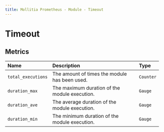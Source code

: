 ```yaml
---
title: Mollitia Prometheus - Module - Timeout
---
```

# Timeout

## Metrics

| Name               | Description                                   | Type      | 
|:-------------------|:----------------------------------------------|:----------|
| `total_executions` | The amount of times the module has been used. | `Counter` |
| `duration_max`     | The maximum duration of the module execution. | `Gauge`   |
| `duration_ave`     | The average duration of the module execution. | `Gauge`   |
| `duration_min`     | The minimum duration of the module execution. | `Gauge`   |
